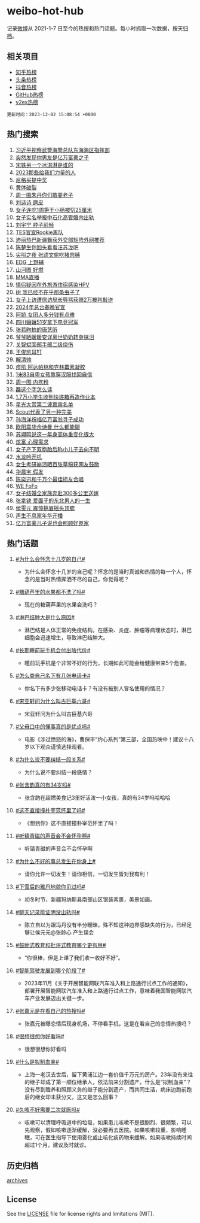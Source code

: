 # weibo-hot-hub

记录[微博](https://www.weibo.com)从 2021-1-7 日至今的热搜和热门话题。每小时抓取一次数据，按天[归档](archives)。

## 相关项目

- [知乎热榜](https://github.com/lonnyzhang423/zhihu-hot-hub)
- [头条热榜](https://github.com/lonnyzhang423/toutiao-hot-hub)
- [抖音热榜](https://github.com/lonnyzhang423/douyin-hot-hub)
- [GitHub热榜](https://github.com/lonnyzhang423/github-hot-hub)
- [v2ex热榜](https://github.com/lonnyzhang423/v2ex-hot-hub)


`更新时间：2023-12-02 15:08:54 +0800`

## 热门搜索

1. [习近平视察武警海警总队东海海区指挥部](https://m.weibo.cn/search?containerid=100103type%3D1%26t%3D10%26q%3D%23%E4%B9%A0%E8%BF%91%E5%B9%B3%E8%A7%86%E5%AF%9F%E6%AD%A6%E8%AD%A6%E6%B5%B7%E8%AD%A6%E6%80%BB%E9%98%9F%E4%B8%9C%E6%B5%B7%E6%B5%B7%E5%8C%BA%E6%8C%87%E6%8C%A5%E9%83%A8%23&stream_entry_id=51&isnewpage=1&extparam=seat%3D1%26cate%3D10103%26stream_entry_id%3D51%26dgr%3D0%26q%3D%2523%25E4%25B9%25A0%25E8%25BF%2591%25E5%25B9%25B3%25E8%25A7%2586%25E5%25AF%259F%25E6%25AD%25A6%25E8%25AD%25A6%25E6%25B5%25B7%25E8%25AD%25A6%25E6%2580%25BB%25E9%2598%259F%25E4%25B8%259C%25E6%25B5%25B7%25E6%25B5%25B7%25E5%258C%25BA%25E6%258C%2587%25E6%258C%25A5%25E9%2583%25A8%2523%26pos%3D0%26c_type%3D51%26filter_type%3Drealtimehot%26display_time%3D1701500932%26pre_seqid%3D17015009328660704357)
1. [突然发现你男友是亿万富豪之子](https://m.weibo.cn/search?containerid=100103type%3D1%26t%3D10%26q%3D%23%E7%AA%81%E7%84%B6%E5%8F%91%E7%8E%B0%E4%BD%A0%E7%94%B7%E5%8F%8B%E6%98%AF%E4%BA%BF%E4%B8%87%E5%AF%8C%E8%B1%AA%E4%B9%8B%E5%AD%90%23&stream_entry_id=31&isnewpage=1&extparam=seat%3D1%26lcate%3D5001%26cate%3D5001%26stream_entry_id%3D31%26filter_type%3Drealtimehot%26pos%3D0%26dgr%3D0%26realpos%3D1%26q%3D%2523%25E7%25AA%2581%25E7%2584%25B6%25E5%258F%2591%25E7%258E%25B0%25E4%25BD%25A0%25E7%2594%25B7%25E5%258F%258B%25E6%2598%25AF%25E4%25BA%25BF%25E4%25B8%2587%25E5%25AF%258C%25E8%25B1%25AA%25E4%25B9%258B%25E5%25AD%2590%2523%26flag%3D2%26c_type%3D31%26band_rank%3D1%26display_time%3D1701500932%26pre_seqid%3D17015009328660704357)
1. [宋轶另一个冰淇淋是谁的](https://m.weibo.cn/search?containerid=100103type%3D1%26t%3D10%26q%3D%23%E5%AE%8B%E8%BD%B6%E5%8F%A6%E4%B8%80%E4%B8%AA%E5%86%B0%E6%B7%87%E6%B7%8B%E6%98%AF%E8%B0%81%E7%9A%84%23&stream_entry_id=31&isnewpage=1&extparam=seat%3D1%26lcate%3D5001%26cate%3D5001%26stream_entry_id%3D31%26filter_type%3Drealtimehot%26pos%3D1%26dgr%3D0%26realpos%3D2%26q%3D%2523%25E5%25AE%258B%25E8%25BD%25B6%25E5%258F%25A6%25E4%25B8%2580%25E4%25B8%25AA%25E5%2586%25B0%25E6%25B7%2587%25E6%25B7%258B%25E6%2598%25AF%25E8%25B0%2581%25E7%259A%2584%2523%26flag%3D1%26c_type%3D31%26band_rank%3D2%26display_time%3D1701500932%26pre_seqid%3D17015009328660704357)
1. [2023那些给我们力量的人](https://m.weibo.cn/search?containerid=100103type%3D1%26t%3D10%26q%3D%232023%E9%82%A3%E4%BA%9B%E7%BB%99%E6%88%91%E4%BB%AC%E5%8A%9B%E9%87%8F%E7%9A%84%E4%BA%BA%23&stream_entry_id=31&isnewpage=1&extparam=seat%3D1%26lcate%3D5001%26cate%3D5001%26stream_entry_id%3D31%26filter_type%3Drealtimehot%26pos%3D2%26dgr%3D0%26realpos%3D3%26q%3D%25232023%25E9%2582%25A3%25E4%25BA%259B%25E7%25BB%2599%25E6%2588%2591%25E4%25BB%25AC%25E5%258A%259B%25E9%2587%258F%25E7%259A%2584%25E4%25BA%25BA%2523%26flag%3D0%26c_type%3D31%26band_rank%3D3%26display_time%3D1701500932%26pre_seqid%3D17015009328660704357)
1. [尼格买提中奖](https://m.weibo.cn/search?containerid=100103type%3D1%26t%3D10%26q%3D%E5%B0%BC%E6%A0%BC%E4%B9%B0%E6%8F%90%E4%B8%AD%E5%A5%96&stream_entry_id=31&isnewpage=1&extparam=seat%3D1%26lcate%3D5001%26cate%3D5001%26stream_entry_id%3D31%26filter_type%3Drealtimehot%26pos%3D3%26dgr%3D0%26realpos%3D4%26q%3D%25E5%25B0%25BC%25E6%25A0%25BC%25E4%25B9%25B0%25E6%258F%2590%25E4%25B8%25AD%25E5%25A5%2596%26flag%3D2%26c_type%3D31%26band_rank%3D4%26display_time%3D1701500932%26pre_seqid%3D17015009328660704357)
1. [黄体破裂](https://m.weibo.cn/search?containerid=100103type%3D1%26t%3D10%26q%3D%E9%BB%84%E4%BD%93%E7%A0%B4%E8%A3%82&stream_entry_id=31&isnewpage=1&extparam=seat%3D1%26lcate%3D5001%26cate%3D5001%26stream_entry_id%3D31%26filter_type%3Drealtimehot%26pos%3D4%26dgr%3D0%26realpos%3D5%26q%3D%25E9%25BB%2584%25E4%25BD%2593%25E7%25A0%25B4%25E8%25A3%2582%26flag%3D2%26c_type%3D31%26band_rank%3D5%26display_time%3D1701500932%26pre_seqid%3D17015009328660704357)
1. [周一围朱丹你们敢耍老子](https://m.weibo.cn/search?containerid=100103type%3D1%26t%3D10%26q%3D%E5%91%A8%E4%B8%80%E5%9B%B4%E6%9C%B1%E4%B8%B9%E4%BD%A0%E4%BB%AC%E6%95%A2%E8%80%8D%E8%80%81%E5%AD%90&stream_entry_id=31&isnewpage=1&extparam=seat%3D1%26lcate%3D5001%26cate%3D5001%26stream_entry_id%3D31%26filter_type%3Drealtimehot%26pos%3D5%26dgr%3D0%26realpos%3D6%26q%3D%25E5%2591%25A8%25E4%25B8%2580%25E5%259B%25B4%25E6%259C%25B1%25E4%25B8%25B9%25E4%25BD%25A0%25E4%25BB%25AC%25E6%2595%25A2%25E8%2580%258D%25E8%2580%2581%25E5%25AD%2590%26flag%3D2%26c_type%3D31%26band_rank%3D6%26display_time%3D1701500932%26pre_seqid%3D17015009328660704357)
1. [刘诗诗 磨皮](https://m.weibo.cn/search?containerid=100103type%3D1%26t%3D10%26q%3D%E5%88%98%E8%AF%97%E8%AF%97+%E7%A3%A8%E7%9A%AE&stream_entry_id=31&isnewpage=1&extparam=seat%3D1%26lcate%3D5001%26cate%3D5001%26stream_entry_id%3D31%26filter_type%3Drealtimehot%26pos%3D6%26dgr%3D0%26realpos%3D7%26q%3D%25E5%2588%2598%25E8%25AF%2597%25E8%25AF%2597%2520%25E7%25A3%25A8%25E7%259A%25AE%26flag%3D2%26c_type%3D31%26band_rank%3D7%26display_time%3D1701500932%26pre_seqid%3D17015009328660704357)
1. [女子连吃1周笋干小肠被切25厘米](https://m.weibo.cn/search?containerid=100103type%3D1%26t%3D10%26q%3D%23%E5%A5%B3%E5%AD%90%E8%BF%9E%E5%90%831%E5%91%A8%E7%AC%8B%E5%B9%B2%E5%B0%8F%E8%82%A0%E8%A2%AB%E5%88%8725%E5%8E%98%E7%B1%B3%23&stream_entry_id=31&isnewpage=1&extparam=seat%3D1%26lcate%3D5001%26cate%3D5001%26stream_entry_id%3D31%26filter_type%3Drealtimehot%26pos%3D7%26dgr%3D0%26realpos%3D8%26q%3D%2523%25E5%25A5%25B3%25E5%25AD%2590%25E8%25BF%259E%25E5%2590%25831%25E5%2591%25A8%25E7%25AC%258B%25E5%25B9%25B2%25E5%25B0%258F%25E8%2582%25A0%25E8%25A2%25AB%25E5%2588%258725%25E5%258E%2598%25E7%25B1%25B3%2523%26flag%3D1%26c_type%3D31%26band_rank%3D8%26display_time%3D1701500932%26pre_seqid%3D17015009328660704357)
1. [女子实名举报中石化高管婚内出轨](https://m.weibo.cn/search?containerid=100103type%3D1%26t%3D10%26q%3D%23%E5%A5%B3%E5%AD%90%E5%AE%9E%E5%90%8D%E4%B8%BE%E6%8A%A5%E4%B8%AD%E7%9F%B3%E5%8C%96%E9%AB%98%E7%AE%A1%E5%A9%9A%E5%86%85%E5%87%BA%E8%BD%A8%23&stream_entry_id=31&isnewpage=1&extparam=seat%3D1%26lcate%3D5001%26cate%3D5001%26stream_entry_id%3D31%26filter_type%3Drealtimehot%26pos%3D8%26dgr%3D0%26realpos%3D9%26q%3D%2523%25E5%25A5%25B3%25E5%25AD%2590%25E5%25AE%259E%25E5%2590%258D%25E4%25B8%25BE%25E6%258A%25A5%25E4%25B8%25AD%25E7%259F%25B3%25E5%258C%2596%25E9%25AB%2598%25E7%25AE%25A1%25E5%25A9%259A%25E5%2586%2585%25E5%2587%25BA%25E8%25BD%25A8%2523%26flag%3D1%26c_type%3D31%26band_rank%3D9%26display_time%3D1701500932%26pre_seqid%3D17015009328660704357)
1. [刘宇宁 脖子前倾](https://m.weibo.cn/search?containerid=100103type%3D1%26t%3D10%26q%3D%E5%88%98%E5%AE%87%E5%AE%81+%E8%84%96%E5%AD%90%E5%89%8D%E5%80%BE&stream_entry_id=31&isnewpage=1&extparam=seat%3D1%26lcate%3D5001%26cate%3D5001%26stream_entry_id%3D31%26filter_type%3Drealtimehot%26pos%3D9%26dgr%3D0%26realpos%3D10%26q%3D%25E5%2588%2598%25E5%25AE%2587%25E5%25AE%2581%2520%25E8%2584%2596%25E5%25AD%2590%25E5%2589%258D%25E5%2580%25BE%26flag%3D2%26c_type%3D31%26band_rank%3D10%26display_time%3D1701500932%26pre_seqid%3D17015009328660704357)
1. [TES官宣Rookie离队](https://m.weibo.cn/search?containerid=100103type%3D1%26t%3D10%26q%3D%23TES%E5%AE%98%E5%AE%A3Rookie%E7%A6%BB%E9%98%9F%23&stream_entry_id=31&isnewpage=1&extparam=seat%3D1%26lcate%3D5001%26cate%3D5001%26stream_entry_id%3D31%26filter_type%3Drealtimehot%26pos%3D10%26dgr%3D0%26realpos%3D11%26q%3D%2523TES%25E5%25AE%2598%25E5%25AE%25A3Rookie%25E7%25A6%25BB%25E9%2598%259F%2523%26flag%3D1%26c_type%3D31%26band_rank%3D11%26display_time%3D1701500932%26pre_seqid%3D17015009328660704357)
1. [迪丽热巴新疆舞获外交部矩阵外网推荐](https://m.weibo.cn/search?containerid=100103type%3D1%26t%3D10%26q%3D%23%E8%BF%AA%E4%B8%BD%E7%83%AD%E5%B7%B4%E6%96%B0%E7%96%86%E8%88%9E%E8%8E%B7%E5%A4%96%E4%BA%A4%E9%83%A8%E7%9F%A9%E9%98%B5%E5%A4%96%E7%BD%91%E6%8E%A8%E8%8D%90%23&stream_entry_id=31&isnewpage=1&extparam=seat%3D1%26lcate%3D5001%26cate%3D5001%26stream_entry_id%3D31%26filter_type%3Drealtimehot%26pos%3D11%26dgr%3D0%26realpos%3D12%26q%3D%2523%25E8%25BF%25AA%25E4%25B8%25BD%25E7%2583%25AD%25E5%25B7%25B4%25E6%2596%25B0%25E7%2596%2586%25E8%2588%259E%25E8%258E%25B7%25E5%25A4%2596%25E4%25BA%25A4%25E9%2583%25A8%25E7%259F%25A9%25E9%2598%25B5%25E5%25A4%2596%25E7%25BD%2591%25E6%258E%25A8%25E8%258D%2590%2523%26flag%3D1%26c_type%3D31%26band_rank%3D12%26display_time%3D1701500932%26pre_seqid%3D17015009328660704357)
1. [陈楚生你回头看看汪苏泷吧](https://m.weibo.cn/search?containerid=100103type%3D1%26t%3D10%26q%3D%23%E9%99%88%E6%A5%9A%E7%94%9F%E4%BD%A0%E5%9B%9E%E5%A4%B4%E7%9C%8B%E7%9C%8B%E6%B1%AA%E8%8B%8F%E6%B3%B7%E5%90%A7%23&stream_entry_id=31&isnewpage=1&extparam=seat%3D1%26lcate%3D5001%26cate%3D5001%26stream_entry_id%3D31%26filter_type%3Drealtimehot%26pos%3D12%26dgr%3D0%26realpos%3D13%26q%3D%2523%25E9%2599%2588%25E6%25A5%259A%25E7%2594%259F%25E4%25BD%25A0%25E5%259B%259E%25E5%25A4%25B4%25E7%259C%258B%25E7%259C%258B%25E6%25B1%25AA%25E8%258B%258F%25E6%25B3%25B7%25E5%2590%25A7%2523%26flag%3D1%26c_type%3D31%26band_rank%3D13%26display_time%3D1701500932%26pre_seqid%3D17015009328660704357)
1. [尖叫之夜 张颂文偷吃猪肉脯](https://m.weibo.cn/search?containerid=100103type%3D1%26t%3D10%26q%3D%E5%B0%96%E5%8F%AB%E4%B9%8B%E5%A4%9C+%E5%BC%A0%E9%A2%82%E6%96%87%E5%81%B7%E5%90%83%E7%8C%AA%E8%82%89%E8%84%AF&stream_entry_id=31&isnewpage=1&extparam=seat%3D1%26lcate%3D5001%26cate%3D5001%26stream_entry_id%3D31%26filter_type%3Drealtimehot%26pos%3D13%26dgr%3D0%26realpos%3D14%26q%3D%25E5%25B0%2596%25E5%258F%25AB%25E4%25B9%258B%25E5%25A4%259C%2520%25E5%25BC%25A0%25E9%25A2%2582%25E6%2596%2587%25E5%2581%25B7%25E5%2590%2583%25E7%258C%25AA%25E8%2582%2589%25E8%2584%25AF%26flag%3D0%26c_type%3D31%26band_rank%3D14%26display_time%3D1701500932%26pre_seqid%3D17015009328660704357)
1. [EDG 上野辅](https://m.weibo.cn/search?containerid=100103type%3D1%26t%3D10%26q%3DEDG+%E4%B8%8A%E9%87%8E%E8%BE%85&stream_entry_id=31&isnewpage=1&extparam=seat%3D1%26lcate%3D5001%26cate%3D5001%26stream_entry_id%3D31%26filter_type%3Drealtimehot%26pos%3D14%26dgr%3D0%26realpos%3D15%26q%3DEDG%2520%25E4%25B8%258A%25E9%2587%258E%25E8%25BE%2585%26flag%3D1%26c_type%3D31%26band_rank%3D15%26display_time%3D1701500932%26pre_seqid%3D17015009328660704357)
1. [山河图 好燃](https://m.weibo.cn/search?containerid=100103type%3D1%26t%3D10%26q%3D%E5%B1%B1%E6%B2%B3%E5%9B%BE+%E5%A5%BD%E7%87%83&stream_entry_id=31&isnewpage=1&extparam=seat%3D1%26lcate%3D5001%26cate%3D5001%26stream_entry_id%3D31%26filter_type%3Drealtimehot%26pos%3D15%26dgr%3D0%26realpos%3D16%26q%3D%25E5%25B1%25B1%25E6%25B2%25B3%25E5%259B%25BE%2520%25E5%25A5%25BD%25E7%2587%2583%26flag%3D0%26c_type%3D31%26band_rank%3D16%26display_time%3D1701500932%26pre_seqid%3D17015009328660704357)
1. [MMA直播](https://m.weibo.cn/search?containerid=100103type%3D1%26t%3D10%26q%3DMMA%E7%9B%B4%E6%92%AD&stream_entry_id=31&isnewpage=1&extparam=seat%3D1%26lcate%3D5001%26cate%3D5001%26stream_entry_id%3D31%26filter_type%3Drealtimehot%26pos%3D16%26dgr%3D0%26realpos%3D17%26q%3DMMA%25E7%259B%25B4%25E6%2592%25AD%26flag%3D1%26c_type%3D31%26band_rank%3D17%26display_time%3D1701500932%26pre_seqid%3D17015009328660704357)
1. [情侣疑因在外旅游住宿感染HPV](https://m.weibo.cn/search?containerid=100103type%3D1%26t%3D10%26q%3D%23%E6%83%85%E4%BE%A3%E7%96%91%E5%9B%A0%E5%9C%A8%E5%A4%96%E6%97%85%E6%B8%B8%E4%BD%8F%E5%AE%BF%E6%84%9F%E6%9F%93HPV%23&stream_entry_id=31&isnewpage=1&extparam=seat%3D1%26lcate%3D5001%26cate%3D5001%26stream_entry_id%3D31%26filter_type%3Drealtimehot%26pos%3D17%26dgr%3D0%26realpos%3D18%26q%3D%2523%25E6%2583%2585%25E4%25BE%25A3%25E7%2596%2591%25E5%259B%25A0%25E5%259C%25A8%25E5%25A4%2596%25E6%2597%2585%25E6%25B8%25B8%25E4%25BD%258F%25E5%25AE%25BF%25E6%2584%259F%25E6%259F%2593HPV%2523%26flag%3D0%26c_type%3D31%26band_rank%3D18%26display_time%3D1701500932%26pre_seqid%3D17015009328660704357)
1. [树 我已经不在乎那条虫子了](https://m.weibo.cn/search?containerid=100103type%3D1%26t%3D10%26q%3D%E6%A0%91+%E6%88%91%E5%B7%B2%E7%BB%8F%E4%B8%8D%E5%9C%A8%E4%B9%8E%E9%82%A3%E6%9D%A1%E8%99%AB%E5%AD%90%E4%BA%86&stream_entry_id=31&isnewpage=1&extparam=seat%3D1%26lcate%3D5001%26cate%3D5001%26stream_entry_id%3D31%26filter_type%3Drealtimehot%26pos%3D18%26dgr%3D0%26realpos%3D19%26q%3D%25E6%25A0%2591%2520%25E6%2588%2591%25E5%25B7%25B2%25E7%25BB%258F%25E4%25B8%258D%25E5%259C%25A8%25E4%25B9%258E%25E9%2582%25A3%25E6%259D%25A1%25E8%2599%25AB%25E5%25AD%2590%25E4%25BA%2586%26flag%3D1%26c_type%3D31%26band_rank%3D19%26display_time%3D1701500932%26pre_seqid%3D17015009328660704357)
1. [女子上访遭信访局长辱骂获赔2万被判敲诈](https://m.weibo.cn/search?containerid=100103type%3D1%26t%3D10%26q%3D%23%E5%A5%B3%E5%AD%90%E4%B8%8A%E8%AE%BF%E9%81%AD%E4%BF%A1%E8%AE%BF%E5%B1%80%E9%95%BF%E8%BE%B1%E9%AA%82%E8%8E%B7%E8%B5%942%E4%B8%87%E8%A2%AB%E5%88%A4%E6%95%B2%E8%AF%88%23&stream_entry_id=31&isnewpage=1&extparam=seat%3D1%26lcate%3D5001%26cate%3D5001%26stream_entry_id%3D31%26filter_type%3Drealtimehot%26pos%3D19%26dgr%3D0%26realpos%3D20%26q%3D%2523%25E5%25A5%25B3%25E5%25AD%2590%25E4%25B8%258A%25E8%25AE%25BF%25E9%2581%25AD%25E4%25BF%25A1%25E8%25AE%25BF%25E5%25B1%2580%25E9%2595%25BF%25E8%25BE%25B1%25E9%25AA%2582%25E8%258E%25B7%25E8%25B5%25942%25E4%25B8%2587%25E8%25A2%25AB%25E5%2588%25A4%25E6%2595%25B2%25E8%25AF%2588%2523%26flag%3D1%26c_type%3D31%26band_rank%3D20%26display_time%3D1701500932%26pre_seqid%3D17015009328660704357)
1. [2024年总台春晚官宣](https://m.weibo.cn/search?containerid=100103type%3D1%26t%3D10%26q%3D%232024%E5%B9%B4%E6%80%BB%E5%8F%B0%E6%98%A5%E6%99%9A%E5%AE%98%E5%AE%A3%23&stream_entry_id=31&isnewpage=1&extparam=seat%3D1%26lcate%3D5001%26cate%3D5001%26stream_entry_id%3D31%26filter_type%3Drealtimehot%26pos%3D20%26dgr%3D0%26realpos%3D21%26q%3D%25232024%25E5%25B9%25B4%25E6%2580%25BB%25E5%258F%25B0%25E6%2598%25A5%25E6%2599%259A%25E5%25AE%2598%25E5%25AE%25A3%2523%26flag%3D0%26c_type%3D31%26band_rank%3D21%26display_time%3D1701500932%26pre_seqid%3D17015009328660704357)
1. [阿娇 女团人多分钱有点难](https://m.weibo.cn/search?containerid=100103type%3D1%26t%3D10%26q%3D%E9%98%BF%E5%A8%87+%E5%A5%B3%E5%9B%A2%E4%BA%BA%E5%A4%9A%E5%88%86%E9%92%B1%E6%9C%89%E7%82%B9%E9%9A%BE&stream_entry_id=31&isnewpage=1&extparam=seat%3D1%26lcate%3D5001%26cate%3D5001%26stream_entry_id%3D31%26filter_type%3Drealtimehot%26pos%3D21%26dgr%3D0%26realpos%3D22%26q%3D%25E9%2598%25BF%25E5%25A8%2587%2520%25E5%25A5%25B3%25E5%259B%25A2%25E4%25BA%25BA%25E5%25A4%259A%25E5%2588%2586%25E9%2592%25B1%25E6%259C%2589%25E7%2582%25B9%25E9%259A%25BE%26flag%3D1%26c_type%3D31%26band_rank%3D22%26display_time%3D1701500932%26pre_seqid%3D17015009328660704357)
1. [四川孃孃51岁拿下电竞冠军](https://m.weibo.cn/search?containerid=100103type%3D1%26t%3D10%26q%3D%E5%9B%9B%E5%B7%9D%E5%AD%83%E5%AD%8351%E5%B2%81%E6%8B%BF%E4%B8%8B%E7%94%B5%E7%AB%9E%E5%86%A0%E5%86%9B&stream_entry_id=31&isnewpage=1&extparam=seat%3D1%26lcate%3D5001%26cate%3D5001%26stream_entry_id%3D31%26filter_type%3Drealtimehot%26pos%3D22%26dgr%3D0%26realpos%3D23%26q%3D%25E5%259B%259B%25E5%25B7%259D%25E5%25AD%2583%25E5%25AD%258351%25E5%25B2%2581%25E6%258B%25BF%25E4%25B8%258B%25E7%2594%25B5%25E7%25AB%259E%25E5%2586%25A0%25E5%2586%259B%26flag%3D32768%26c_type%3D31%26band_rank%3D23%26display_time%3D1701500932%26pre_seqid%3D17015009328660704357)
1. [张若昀拍的唐艺昕](https://m.weibo.cn/search?containerid=100103type%3D1%26t%3D10%26q%3D%23%E5%BC%A0%E8%8B%A5%E6%98%80%E6%8B%8D%E7%9A%84%E5%94%90%E8%89%BA%E6%98%95%23&stream_entry_id=31&isnewpage=1&extparam=seat%3D1%26lcate%3D5001%26cate%3D5001%26stream_entry_id%3D31%26filter_type%3Drealtimehot%26pos%3D23%26dgr%3D0%26realpos%3D24%26q%3D%2523%25E5%25BC%25A0%25E8%258B%25A5%25E6%2598%2580%25E6%258B%258D%25E7%259A%2584%25E5%2594%2590%25E8%2589%25BA%25E6%2598%2595%2523%26flag%3D0%26c_type%3D31%26band_rank%3D24%26display_time%3D1701500932%26pre_seqid%3D17015009328660704357)
1. [爷爷晒暖暖安详离世奶奶转身抹泪](https://m.weibo.cn/search?containerid=100103type%3D1%26t%3D10%26q%3D%23%E7%88%B7%E7%88%B7%E6%99%92%E6%9A%96%E6%9A%96%E5%AE%89%E8%AF%A6%E7%A6%BB%E4%B8%96%E5%A5%B6%E5%A5%B6%E8%BD%AC%E8%BA%AB%E6%8A%B9%E6%B3%AA%23&stream_entry_id=31&isnewpage=1&extparam=seat%3D1%26lcate%3D5001%26cate%3D5001%26stream_entry_id%3D31%26filter_type%3Drealtimehot%26pos%3D24%26dgr%3D0%26realpos%3D25%26q%3D%2523%25E7%2588%25B7%25E7%2588%25B7%25E6%2599%2592%25E6%259A%2596%25E6%259A%2596%25E5%25AE%2589%25E8%25AF%25A6%25E7%25A6%25BB%25E4%25B8%2596%25E5%25A5%25B6%25E5%25A5%25B6%25E8%25BD%25AC%25E8%25BA%25AB%25E6%258A%25B9%25E6%25B3%25AA%2523%26flag%3D32768%26c_type%3D31%26band_rank%3D25%26display_time%3D1701500932%26pre_seqid%3D17015009328660704357)
1. [关智斌面部手部二级烧伤](https://m.weibo.cn/search?containerid=100103type%3D1%26t%3D10%26q%3D%23%E5%85%B3%E6%99%BA%E6%96%8C%E9%9D%A2%E9%83%A8%E6%89%8B%E9%83%A8%E4%BA%8C%E7%BA%A7%E7%83%A7%E4%BC%A4%23&stream_entry_id=31&isnewpage=1&extparam=seat%3D1%26lcate%3D5001%26cate%3D5001%26stream_entry_id%3D31%26filter_type%3Drealtimehot%26pos%3D25%26dgr%3D0%26realpos%3D26%26q%3D%2523%25E5%2585%25B3%25E6%2599%25BA%25E6%2596%258C%25E9%259D%25A2%25E9%2583%25A8%25E6%2589%258B%25E9%2583%25A8%25E4%25BA%258C%25E7%25BA%25A7%25E7%2583%25A7%25E4%25BC%25A4%2523%26flag%3D0%26c_type%3D31%26band_rank%3D26%26display_time%3D1701500932%26pre_seqid%3D17015009328660704357)
1. [王俊凯耳钉](https://m.weibo.cn/search?containerid=100103type%3D1%26t%3D10%26q%3D%E7%8E%8B%E4%BF%8A%E5%87%AF%E8%80%B3%E9%92%89&stream_entry_id=31&isnewpage=1&extparam=seat%3D1%26lcate%3D5001%26cate%3D5001%26stream_entry_id%3D31%26filter_type%3Drealtimehot%26pos%3D26%26dgr%3D0%26realpos%3D27%26q%3D%25E7%258E%258B%25E4%25BF%258A%25E5%2587%25AF%25E8%2580%25B3%25E9%2592%2589%26flag%3D0%26c_type%3D31%26band_rank%3D27%26display_time%3D1701500932%26pre_seqid%3D17015009328660704357)
1. [解清帅](https://m.weibo.cn/search?containerid=100103type%3D1%26t%3D10%26q%3D%E8%A7%A3%E6%B8%85%E5%B8%85&stream_entry_id=31&isnewpage=1&extparam=seat%3D1%26lcate%3D5001%26cate%3D5001%26stream_entry_id%3D31%26filter_type%3Drealtimehot%26pos%3D27%26dgr%3D0%26realpos%3D28%26q%3D%25E8%25A7%25A3%25E6%25B8%2585%25E5%25B8%2585%26flag%3D0%26c_type%3D31%26band_rank%3D28%26display_time%3D1701500932%26pre_seqid%3D17015009328660704357)
1. [痘肌 阿达帕林和克林霉素凝胶](https://m.weibo.cn/search?containerid=100103type%3D1%26t%3D10%26q%3D%E7%97%98%E8%82%8C+%E9%98%BF%E8%BE%BE%E5%B8%95%E6%9E%97%E5%92%8C%E5%85%8B%E6%9E%97%E9%9C%89%E7%B4%A0%E5%87%9D%E8%83%B6&stream_entry_id=31&isnewpage=1&extparam=seat%3D1%26lcate%3D5001%26cate%3D5001%26stream_entry_id%3D31%26filter_type%3Drealtimehot%26pos%3D28%26dgr%3D0%26realpos%3D29%26q%3D%25E7%2597%2598%25E8%2582%258C%2520%25E9%2598%25BF%25E8%25BE%25BE%25E5%25B8%2595%25E6%259E%2597%25E5%2592%258C%25E5%2585%258B%25E6%259E%2597%25E9%259C%2589%25E7%25B4%25A0%25E5%2587%259D%25E8%2583%25B6%26flag%3D0%26c_type%3D31%26band_rank%3D29%26display_time%3D1701500932%26pre_seqid%3D17015009328660704357)
1. [1米83自卑女孩靠穿汉服找回自信](https://m.weibo.cn/search?containerid=100103type%3D1%26t%3D10%26q%3D%231%E7%B1%B383%E8%87%AA%E5%8D%91%E5%A5%B3%E5%AD%A9%E9%9D%A0%E7%A9%BF%E6%B1%89%E6%9C%8D%E6%89%BE%E5%9B%9E%E8%87%AA%E4%BF%A1%23&stream_entry_id=31&isnewpage=1&extparam=seat%3D1%26lcate%3D5001%26cate%3D5001%26stream_entry_id%3D31%26filter_type%3Drealtimehot%26pos%3D29%26dgr%3D0%26realpos%3D30%26q%3D%25231%25E7%25B1%25B383%25E8%2587%25AA%25E5%258D%2591%25E5%25A5%25B3%25E5%25AD%25A9%25E9%259D%25A0%25E7%25A9%25BF%25E6%25B1%2589%25E6%259C%258D%25E6%2589%25BE%25E5%259B%259E%25E8%2587%25AA%25E4%25BF%25A1%2523%26flag%3D0%26c_type%3D31%26band_rank%3D30%26display_time%3D1701500932%26pre_seqid%3D17015009328660704357)
1. [周一围 内疚粉](https://m.weibo.cn/search?containerid=100103type%3D1%26t%3D10%26q%3D%E5%91%A8%E4%B8%80%E5%9B%B4+%E5%86%85%E7%96%9A%E7%B2%89&stream_entry_id=31&isnewpage=1&extparam=seat%3D1%26lcate%3D5001%26cate%3D5001%26stream_entry_id%3D31%26filter_type%3Drealtimehot%26pos%3D30%26dgr%3D0%26realpos%3D31%26q%3D%25E5%2591%25A8%25E4%25B8%2580%25E5%259B%25B4%2520%25E5%2586%2585%25E7%2596%259A%25E7%25B2%2589%26flag%3D0%26c_type%3D31%26band_rank%3D31%26display_time%3D1701500932%26pre_seqid%3D17015009328660704357)
1. [龘这个字怎么读](https://m.weibo.cn/search?containerid=100103type%3D1%26t%3D10%26q%3D%23%E9%BE%98%E8%BF%99%E4%B8%AA%E5%AD%97%E6%80%8E%E4%B9%88%E8%AF%BB%23&stream_entry_id=31&isnewpage=1&extparam=seat%3D1%26lcate%3D5001%26cate%3D5001%26stream_entry_id%3D31%26filter_type%3Drealtimehot%26pos%3D31%26dgr%3D0%26realpos%3D32%26q%3D%2523%25E9%25BE%2598%25E8%25BF%2599%25E4%25B8%25AA%25E5%25AD%2597%25E6%2580%258E%25E4%25B9%2588%25E8%25AF%25BB%2523%26flag%3D0%26c_type%3D31%26band_rank%3D32%26display_time%3D1701500932%26pre_seqid%3D17015009328660704357)
1. [1.7万小学生收到快递箱再造作业本](https://m.weibo.cn/search?containerid=100103type%3D1%26t%3D10%26q%3D%231.7%E4%B8%87%E5%B0%8F%E5%AD%A6%E7%94%9F%E6%94%B6%E5%88%B0%E5%BF%AB%E9%80%92%E7%AE%B1%E5%86%8D%E9%80%A0%E4%BD%9C%E4%B8%9A%E6%9C%AC%23&stream_entry_id=31&isnewpage=1&extparam=seat%3D1%26lcate%3D5001%26cate%3D5001%26stream_entry_id%3D31%26filter_type%3Drealtimehot%26pos%3D32%26dgr%3D0%26adid%3D213239%26realpos%3D33%26q%3D%25231.7%25E4%25B8%2587%25E5%25B0%258F%25E5%25AD%25A6%25E7%2594%259F%25E6%2594%25B6%25E5%2588%25B0%25E5%25BF%25AB%25E9%2580%2592%25E7%25AE%25B1%25E5%2586%258D%25E9%2580%25A0%25E4%25BD%259C%25E4%25B8%259A%25E6%259C%25AC%2523%26flag%3D0%26c_type%3D31%26band_rank%3D33%26display_time%3D1701500932%26pre_seqid%3D17015009328660704357)
1. [星光大赏第二波嘉宾名单](https://m.weibo.cn/search?containerid=100103type%3D1%26t%3D10%26q%3D%23%E6%98%9F%E5%85%89%E5%A4%A7%E8%B5%8F%E7%AC%AC%E4%BA%8C%E6%B3%A2%E5%98%89%E5%AE%BE%E5%90%8D%E5%8D%95%23&stream_entry_id=31&isnewpage=1&extparam=seat%3D1%26lcate%3D5001%26cate%3D5001%26stream_entry_id%3D31%26filter_type%3Drealtimehot%26pos%3D33%26dgr%3D0%26realpos%3D34%26q%3D%2523%25E6%2598%259F%25E5%2585%2589%25E5%25A4%25A7%25E8%25B5%258F%25E7%25AC%25AC%25E4%25BA%258C%25E6%25B3%25A2%25E5%2598%2589%25E5%25AE%25BE%25E5%2590%258D%25E5%258D%2595%2523%26flag%3D0%26c_type%3D31%26band_rank%3D34%26display_time%3D1701500932%26pre_seqid%3D17015009328660704357)
1. [Scout代表了另一种完美](https://m.weibo.cn/search?containerid=100103type%3D1%26t%3D10%26q%3D%23Scout%E4%BB%A3%E8%A1%A8%E4%BA%86%E5%8F%A6%E4%B8%80%E7%A7%8D%E5%AE%8C%E7%BE%8E%23&stream_entry_id=31&isnewpage=1&extparam=seat%3D1%26lcate%3D5001%26cate%3D5001%26stream_entry_id%3D31%26filter_type%3Drealtimehot%26pos%3D34%26dgr%3D0%26realpos%3D35%26q%3D%2523Scout%25E4%25BB%25A3%25E8%25A1%25A8%25E4%25BA%2586%25E5%258F%25A6%25E4%25B8%2580%25E7%25A7%258D%25E5%25AE%258C%25E7%25BE%258E%2523%26flag%3D1%26c_type%3D31%26band_rank%3D35%26display_time%3D1701500932%26pre_seqid%3D17015009328660704357)
1. [孙海洋祝福亿万富翁寻子成功](https://m.weibo.cn/search?containerid=100103type%3D1%26t%3D10%26q%3D%23%E5%AD%99%E6%B5%B7%E6%B4%8B%E7%A5%9D%E7%A6%8F%E4%BA%BF%E4%B8%87%E5%AF%8C%E7%BF%81%E5%AF%BB%E5%AD%90%E6%88%90%E5%8A%9F%23&stream_entry_id=31&isnewpage=1&extparam=seat%3D1%26lcate%3D5001%26cate%3D5001%26stream_entry_id%3D31%26filter_type%3Drealtimehot%26pos%3D35%26dgr%3D0%26realpos%3D36%26q%3D%2523%25E5%25AD%2599%25E6%25B5%25B7%25E6%25B4%258B%25E7%25A5%259D%25E7%25A6%258F%25E4%25BA%25BF%25E4%25B8%2587%25E5%25AF%258C%25E7%25BF%2581%25E5%25AF%25BB%25E5%25AD%2590%25E6%2588%2590%25E5%258A%259F%2523%26flag%3D32768%26c_type%3D31%26band_rank%3D36%26display_time%3D1701500932%26pre_seqid%3D17015009328660704357)
1. [欧阳震华佘诗曼 什么都能聊](https://m.weibo.cn/search?containerid=100103type%3D1%26t%3D10%26q%3D%E6%AC%A7%E9%98%B3%E9%9C%87%E5%8D%8E%E4%BD%98%E8%AF%97%E6%9B%BC+%E4%BB%80%E4%B9%88%E9%83%BD%E8%83%BD%E8%81%8A&stream_entry_id=31&isnewpage=1&extparam=seat%3D1%26lcate%3D5001%26cate%3D5001%26stream_entry_id%3D31%26filter_type%3Drealtimehot%26pos%3D36%26dgr%3D0%26realpos%3D37%26q%3D%25E6%25AC%25A7%25E9%2598%25B3%25E9%259C%2587%25E5%258D%258E%25E4%25BD%2598%25E8%25AF%2597%25E6%259B%25BC%2520%25E4%25BB%2580%25E4%25B9%2588%25E9%2583%25BD%25E8%2583%25BD%25E8%2581%258A%26flag%3D1%26c_type%3D31%26band_rank%3D37%26display_time%3D1701500932%26pre_seqid%3D17015009328660704357)
1. [苏翊鸣说这一年身高体重变化很大](https://m.weibo.cn/search?containerid=100103type%3D1%26t%3D10%26q%3D%23%E8%8B%8F%E7%BF%8A%E9%B8%A3%E8%AF%B4%E8%BF%99%E4%B8%80%E5%B9%B4%E8%BA%AB%E9%AB%98%E4%BD%93%E9%87%8D%E5%8F%98%E5%8C%96%E5%BE%88%E5%A4%A7%23&stream_entry_id=31&isnewpage=1&extparam=seat%3D1%26lcate%3D5001%26cate%3D5001%26stream_entry_id%3D31%26filter_type%3Drealtimehot%26pos%3D37%26dgr%3D0%26realpos%3D38%26q%3D%2523%25E8%258B%258F%25E7%25BF%258A%25E9%25B8%25A3%25E8%25AF%25B4%25E8%25BF%2599%25E4%25B8%2580%25E5%25B9%25B4%25E8%25BA%25AB%25E9%25AB%2598%25E4%25BD%2593%25E9%2587%258D%25E5%258F%2598%25E5%258C%2596%25E5%25BE%2588%25E5%25A4%25A7%2523%26flag%3D0%26c_type%3D31%26band_rank%3D38%26display_time%3D1701500932%26pre_seqid%3D17015009328660704357)
1. [炫富 心理需求](https://m.weibo.cn/search?containerid=100103type%3D1%26t%3D10%26q%3D%E7%82%AB%E5%AF%8C+%E5%BF%83%E7%90%86%E9%9C%80%E6%B1%82&stream_entry_id=31&isnewpage=1&extparam=seat%3D1%26lcate%3D5001%26cate%3D5001%26stream_entry_id%3D31%26filter_type%3Drealtimehot%26pos%3D38%26dgr%3D0%26realpos%3D39%26q%3D%25E7%2582%25AB%25E5%25AF%258C%2520%25E5%25BF%2583%25E7%2590%2586%25E9%259C%2580%25E6%25B1%2582%26flag%3D1%26c_type%3D31%26band_rank%3D39%26display_time%3D1701500932%26pre_seqid%3D17015009328660704357)
1. [女子产下双胞胎后称小儿子去向不明](https://m.weibo.cn/search?containerid=100103type%3D1%26t%3D10%26q%3D%23%E5%A5%B3%E5%AD%90%E4%BA%A7%E4%B8%8B%E5%8F%8C%E8%83%9E%E8%83%8E%E5%90%8E%E7%A7%B0%E5%B0%8F%E5%84%BF%E5%AD%90%E5%8E%BB%E5%90%91%E4%B8%8D%E6%98%8E%23&stream_entry_id=31&isnewpage=1&extparam=seat%3D1%26lcate%3D5001%26cate%3D5001%26stream_entry_id%3D31%26filter_type%3Drealtimehot%26pos%3D39%26dgr%3D0%26realpos%3D40%26q%3D%2523%25E5%25A5%25B3%25E5%25AD%2590%25E4%25BA%25A7%25E4%25B8%258B%25E5%258F%258C%25E8%2583%259E%25E8%2583%258E%25E5%2590%258E%25E7%25A7%25B0%25E5%25B0%258F%25E5%2584%25BF%25E5%25AD%2590%25E5%258E%25BB%25E5%2590%2591%25E4%25B8%258D%25E6%2598%258E%2523%26flag%3D0%26c_type%3D31%26band_rank%3D40%26display_time%3D1701500932%26pre_seqid%3D17015009328660704357)
1. [水龙吟开机](https://m.weibo.cn/search?containerid=100103type%3D1%26t%3D10%26q%3D%E6%B0%B4%E9%BE%99%E5%90%9F%E5%BC%80%E6%9C%BA&stream_entry_id=31&isnewpage=1&extparam=seat%3D1%26lcate%3D5001%26cate%3D5001%26stream_entry_id%3D31%26filter_type%3Drealtimehot%26pos%3D40%26dgr%3D0%26realpos%3D41%26q%3D%25E6%25B0%25B4%25E9%25BE%2599%25E5%2590%259F%25E5%25BC%2580%25E6%259C%25BA%26flag%3D0%26c_type%3D31%26band_rank%3D41%26display_time%3D1701500932%26pre_seqid%3D17015009328660704357)
1. [女生考研崩溃晒百张草稿获网友鼓励](https://m.weibo.cn/search?containerid=100103type%3D1%26t%3D10%26q%3D%23%E5%A5%B3%E7%94%9F%E8%80%83%E7%A0%94%E5%B4%A9%E6%BA%83%E6%99%92%E7%99%BE%E5%BC%A0%E8%8D%89%E7%A8%BF%E8%8E%B7%E7%BD%91%E5%8F%8B%E9%BC%93%E5%8A%B1%23&stream_entry_id=31&isnewpage=1&extparam=seat%3D1%26lcate%3D5001%26cate%3D5001%26stream_entry_id%3D31%26filter_type%3Drealtimehot%26pos%3D41%26dgr%3D0%26realpos%3D42%26q%3D%2523%25E5%25A5%25B3%25E7%2594%259F%25E8%2580%2583%25E7%25A0%2594%25E5%25B4%25A9%25E6%25BA%2583%25E6%2599%2592%25E7%2599%25BE%25E5%25BC%25A0%25E8%258D%2589%25E7%25A8%25BF%25E8%258E%25B7%25E7%25BD%2591%25E5%258F%258B%25E9%25BC%2593%25E5%258A%25B1%2523%26flag%3D32768%26c_type%3D31%26band_rank%3D42%26display_time%3D1701500932%26pre_seqid%3D17015009328660704357)
1. [华晨宇 假发](https://m.weibo.cn/search?containerid=100103type%3D1%26t%3D10%26q%3D%E5%8D%8E%E6%99%A8%E5%AE%87+%E5%81%87%E5%8F%91&stream_entry_id=31&isnewpage=1&extparam=seat%3D1%26lcate%3D5001%26cate%3D5001%26stream_entry_id%3D31%26filter_type%3Drealtimehot%26pos%3D42%26dgr%3D0%26realpos%3D43%26q%3D%25E5%258D%258E%25E6%2599%25A8%25E5%25AE%2587%2520%25E5%2581%2587%25E5%258F%2591%26flag%3D0%26c_type%3D31%26band_rank%3D43%26display_time%3D1701500932%26pre_seqid%3D17015009328660704357)
1. [陈奕迅和千万个最佳损友合唱](https://m.weibo.cn/search?containerid=100103type%3D1%26t%3D10%26q%3D%E9%99%88%E5%A5%95%E8%BF%85%E5%92%8C%E5%8D%83%E4%B8%87%E4%B8%AA%E6%9C%80%E4%BD%B3%E6%8D%9F%E5%8F%8B%E5%90%88%E5%94%B1&stream_entry_id=31&isnewpage=1&extparam=seat%3D1%26lcate%3D5001%26cate%3D5001%26stream_entry_id%3D31%26filter_type%3Drealtimehot%26pos%3D43%26dgr%3D0%26realpos%3D44%26q%3D%25E9%2599%2588%25E5%25A5%2595%25E8%25BF%2585%25E5%2592%258C%25E5%258D%2583%25E4%25B8%2587%25E4%25B8%25AA%25E6%259C%2580%25E4%25BD%25B3%25E6%258D%259F%25E5%258F%258B%25E5%2590%2588%25E5%2594%25B1%26flag%3D1%26c_type%3D31%26band_rank%3D44%26display_time%3D1701500932%26pre_seqid%3D17015009328660704357)
1. [WE FoFo](https://m.weibo.cn/search?containerid=100103type%3D1%26t%3D10%26q%3DWE+FoFo&stream_entry_id=31&isnewpage=1&extparam=seat%3D1%26lcate%3D5001%26cate%3D5001%26stream_entry_id%3D31%26filter_type%3Drealtimehot%26pos%3D44%26dgr%3D0%26realpos%3D45%26q%3DWE%2520FoFo%26flag%3D0%26c_type%3D31%26band_rank%3D45%26display_time%3D1701500932%26pre_seqid%3D17015009328660704357)
1. [女子结婚全家族奔赴300多公里送嫁](https://m.weibo.cn/search?containerid=100103type%3D1%26t%3D10%26q%3D%23%E5%A5%B3%E5%AD%90%E7%BB%93%E5%A9%9A%E5%85%A8%E5%AE%B6%E6%97%8F%E5%A5%94%E8%B5%B4300%E5%A4%9A%E5%85%AC%E9%87%8C%E9%80%81%E5%AB%81%23&stream_entry_id=31&isnewpage=1&extparam=seat%3D1%26lcate%3D5001%26cate%3D5001%26stream_entry_id%3D31%26filter_type%3Drealtimehot%26pos%3D45%26dgr%3D0%26realpos%3D46%26q%3D%2523%25E5%25A5%25B3%25E5%25AD%2590%25E7%25BB%2593%25E5%25A9%259A%25E5%2585%25A8%25E5%25AE%25B6%25E6%2597%258F%25E5%25A5%2594%25E8%25B5%25B4300%25E5%25A4%259A%25E5%2585%25AC%25E9%2587%258C%25E9%2580%2581%25E5%25AB%2581%2523%26flag%3D32768%26c_type%3D31%26band_rank%3D46%26display_time%3D1701500932%26pre_seqid%3D17015009328660704357)
1. [张拿铁 爱面子的东北男人的一生](https://m.weibo.cn/search?containerid=100103type%3D1%26t%3D10%26q%3D%E5%BC%A0%E6%8B%BF%E9%93%81+%E7%88%B1%E9%9D%A2%E5%AD%90%E7%9A%84%E4%B8%9C%E5%8C%97%E7%94%B7%E4%BA%BA%E7%9A%84%E4%B8%80%E7%94%9F&stream_entry_id=31&isnewpage=1&extparam=seat%3D1%26lcate%3D5001%26cate%3D5001%26stream_entry_id%3D31%26filter_type%3Drealtimehot%26pos%3D46%26dgr%3D0%26realpos%3D47%26q%3D%25E5%25BC%25A0%25E6%258B%25BF%25E9%2593%2581%2520%25E7%2588%25B1%25E9%259D%25A2%25E5%25AD%2590%25E7%259A%2584%25E4%25B8%259C%25E5%258C%2597%25E7%2594%25B7%25E4%25BA%25BA%25E7%259A%2584%25E4%25B8%2580%25E7%2594%259F%26flag%3D1%26c_type%3D31%26band_rank%3D47%26display_time%3D1701500932%26pre_seqid%3D17015009328660704357)
1. [侯雯元 震惊挑眉摇头顶腮](https://m.weibo.cn/search?containerid=100103type%3D1%26t%3D10%26q%3D%E4%BE%AF%E9%9B%AF%E5%85%83+%E9%9C%87%E6%83%8A%E6%8C%91%E7%9C%89%E6%91%87%E5%A4%B4%E9%A1%B6%E8%85%AE&stream_entry_id=31&isnewpage=1&extparam=seat%3D1%26lcate%3D5001%26cate%3D5001%26stream_entry_id%3D31%26filter_type%3Drealtimehot%26pos%3D47%26dgr%3D0%26realpos%3D48%26q%3D%25E4%25BE%25AF%25E9%259B%25AF%25E5%2585%2583%2520%25E9%259C%2587%25E6%2583%258A%25E6%258C%2591%25E7%259C%2589%25E6%2591%2587%25E5%25A4%25B4%25E9%25A1%25B6%25E8%2585%25AE%26flag%3D1%26c_type%3D31%26band_rank%3D48%26display_time%3D1701500932%26pre_seqid%3D17015009328660704357)
1. [声生不息家年华开播](https://m.weibo.cn/search?containerid=100103type%3D1%26t%3D10%26q%3D%23%E5%A3%B0%E7%94%9F%E4%B8%8D%E6%81%AF%E5%AE%B6%E5%B9%B4%E5%8D%8E%E5%BC%80%E6%92%AD%23&stream_entry_id=31&isnewpage=1&extparam=seat%3D1%26lcate%3D5001%26cate%3D5001%26stream_entry_id%3D31%26filter_type%3Drealtimehot%26pos%3D48%26dgr%3D0%26realpos%3D49%26q%3D%2523%25E5%25A3%25B0%25E7%2594%259F%25E4%25B8%258D%25E6%2581%25AF%25E5%25AE%25B6%25E5%25B9%25B4%25E5%258D%258E%25E5%25BC%2580%25E6%2592%25AD%2523%26flag%3D1%26c_type%3D31%26band_rank%3D49%26display_time%3D1701500932%26pre_seqid%3D17015009328660704357)
1. [亿万富豪儿子说也会照顾好养家](https://m.weibo.cn/search?containerid=100103type%3D1%26t%3D10%26q%3D%23%E4%BA%BF%E4%B8%87%E5%AF%8C%E8%B1%AA%E5%84%BF%E5%AD%90%E8%AF%B4%E4%B9%9F%E4%BC%9A%E7%85%A7%E9%A1%BE%E5%A5%BD%E5%85%BB%E5%AE%B6%23&stream_entry_id=31&isnewpage=1&extparam=seat%3D1%26lcate%3D5001%26cate%3D5001%26stream_entry_id%3D31%26filter_type%3Drealtimehot%26pos%3D49%26dgr%3D0%26realpos%3D50%26q%3D%2523%25E4%25BA%25BF%25E4%25B8%2587%25E5%25AF%258C%25E8%25B1%25AA%25E5%2584%25BF%25E5%25AD%2590%25E8%25AF%25B4%25E4%25B9%259F%25E4%25BC%259A%25E7%2585%25A7%25E9%25A1%25BE%25E5%25A5%25BD%25E5%2585%25BB%25E5%25AE%25B6%2523%26flag%3D32768%26c_type%3D31%26band_rank%3D50%26display_time%3D1701500932%26pre_seqid%3D17015009328660704357)

## 热门话题

1. [#为什么会怀念十几岁的自己#](https://m.weibo.cn/search?containerid=231522type%3D1%26t%3D10%26q%3D%23%E4%B8%BA%E4%BB%80%E4%B9%88%E4%BC%9A%E6%80%80%E5%BF%B5%E5%8D%81%E5%87%A0%E5%B2%81%E7%9A%84%E8%87%AA%E5%B7%B1%23&stream_entry_id=128&isnewpage=1&extparam=seat%3D1%26lcate%3D5004%26cate%3D5004%26dgr%3D0%26pos%3D1-0-0%26c_type%3D128%26unitid%3D1701331654962%26display_time%3D1701500933%26pre_seqid%3D170150093399107463233)
    - 为什么会怀念十几岁的自己呢？怀念的是当时真诚和热情的每一个人，怀念的是当时热情挥洒不尽的自己，你觉得呢？

1. [#糖葫芦里的水果都不洗了吗#](https://m.weibo.cn/search?containerid=231522type%3D1%26t%3D10%26q%3D%23%E7%B3%96%E8%91%AB%E8%8A%A6%E9%87%8C%E7%9A%84%E6%B0%B4%E6%9E%9C%E9%83%BD%E4%B8%8D%E6%B4%97%E4%BA%86%E5%90%97%23&stream_entry_id=128&isnewpage=1&extparam=seat%3D1%26lcate%3D5004%26cate%3D5004%26dgr%3D0%26pos%3D1-0-1%26c_type%3D128%26unitid%3D1701493991749%26display_time%3D1701500933%26pre_seqid%3D170150093399107463233)
    - 现在的糖葫芦里的水果会洗吗？

1. [#淋巴结肿大是什么原因#](https://m.weibo.cn/search?containerid=231522type%3D1%26t%3D10%26q%3D%23%E6%B7%8B%E5%B7%B4%E7%BB%93%E8%82%BF%E5%A4%A7%E6%98%AF%E4%BB%80%E4%B9%88%E5%8E%9F%E5%9B%A0%23&stream_entry_id=128&isnewpage=1&extparam=seat%3D1%26lcate%3D5004%26cate%3D5004%26dgr%3D0%26pos%3D1-0-2%26c_type%3D128%26unitid%3D1701478088248%26display_time%3D1701500933%26pre_seqid%3D170150093399107463233)
    - 淋巴结是人体正常的免疫结构，在感染、炎症、肿瘤等病理状态时，淋巴细胞会迅速增生，导致淋巴结肿大。

1. [#长期睡前玩手机会付出啥代价#](https://m.weibo.cn/search?containerid=231522type%3D1%26t%3D10%26q%3D%23%E9%95%BF%E6%9C%9F%E7%9D%A1%E5%89%8D%E7%8E%A9%E6%89%8B%E6%9C%BA%E4%BC%9A%E4%BB%98%E5%87%BA%E5%95%A5%E4%BB%A3%E4%BB%B7%23&stream_entry_id=128&isnewpage=1&extparam=seat%3D1%26lcate%3D5004%26cate%3D5004%26dgr%3D0%26pos%3D1-0-3%26c_type%3D128%26unitid%3D1701353909594%26display_time%3D1701500933%26pre_seqid%3D170150093399107463233)
    - 睡前玩手机是个非常不好的行为，长期如此可能会给健康带来5个危害。

1. [#怎么查自己名下有几张电话卡#](https://m.weibo.cn/search?containerid=231522type%3D1%26t%3D10%26q%3D%23%E6%80%8E%E4%B9%88%E6%9F%A5%E8%87%AA%E5%B7%B1%E5%90%8D%E4%B8%8B%E6%9C%89%E5%87%A0%E5%BC%A0%E7%94%B5%E8%AF%9D%E5%8D%A1%23&stream_entry_id=128&isnewpage=1&extparam=seat%3D1%26lcate%3D5004%26cate%3D5004%26dgr%3D0%26pos%3D1-0-4%26c_type%3D128%26unitid%3D1701438242620%26display_time%3D1701500933%26pre_seqid%3D170150093399107463233)
    - 你名下有多少张移动电话卡？有没有被别人冒名使用的情况？

1. [#宋亚轩问为什么叫古巨基六哥#](https://m.weibo.cn/search?containerid=231522type%3D1%26t%3D10%26q%3D%23%E5%AE%8B%E4%BA%9A%E8%BD%A9%E9%97%AE%E4%B8%BA%E4%BB%80%E4%B9%88%E5%8F%AB%E5%8F%A4%E5%B7%A8%E5%9F%BA%E5%85%AD%E5%93%A5%23&stream_entry_id=128&isnewpage=1&extparam=seat%3D1%26lcate%3D5004%26cate%3D5004%26dgr%3D0%26pos%3D1-0-5%26c_type%3D128%26unitid%3D1701496681640%26display_time%3D1701500933%26pre_seqid%3D170150093399107463233)
    - 宋亚轩问为什么叫古巨基六哥

1. [#父母口中的懂事真的是优点吗#](https://m.weibo.cn/search?containerid=231522type%3D1%26t%3D10%26q%3D%23%E7%88%B6%E6%AF%8D%E5%8F%A3%E4%B8%AD%E7%9A%84%E6%87%82%E4%BA%8B%E7%9C%9F%E7%9A%84%E6%98%AF%E4%BC%98%E7%82%B9%E5%90%97%23&stream_entry_id=128&isnewpage=1&extparam=seat%3D1%26lcate%3D5004%26cate%3D5004%26dgr%3D0%26pos%3D1-0-6%26c_type%3D128%26unitid%3D1701494910340%26display_time%3D1701500933%26pre_seqid%3D170150093399107463233)
    - 电影《涉过愤怒的海》，曹保平“灼心系列”第三部，全国热映中！建议十八岁以下观众谨慎选择观看。

1. [#为什么说不要纠结一段关系#](https://m.weibo.cn/search?containerid=231522type%3D1%26t%3D10%26q%3D%23%E4%B8%BA%E4%BB%80%E4%B9%88%E8%AF%B4%E4%B8%8D%E8%A6%81%E7%BA%A0%E7%BB%93%E4%B8%80%E6%AE%B5%E5%85%B3%E7%B3%BB%23&stream_entry_id=128&isnewpage=1&extparam=seat%3D1%26lcate%3D5004%26cate%3D5004%26dgr%3D0%26pos%3D1-0-7%26c_type%3D128%26unitid%3D1701351225399%26display_time%3D1701500933%26pre_seqid%3D170150093399107463233)
    - 为什么说不要纠结一段感情？

1. [#张含韵真的有34岁吗#](https://m.weibo.cn/search?containerid=231522type%3D1%26t%3D10%26q%3D%23%E5%BC%A0%E5%90%AB%E9%9F%B5%E7%9C%9F%E7%9A%84%E6%9C%8934%E5%B2%81%E5%90%97%23&stream_entry_id=128&isnewpage=1&extparam=seat%3D1%26lcate%3D5004%26cate%3D5004%26dgr%3D0%26pos%3D1-0-8%26c_type%3D128%26unitid%3D1701490708044%26display_time%3D1701500933%26pre_seqid%3D170150093399107463233)
    - 张含韵在超燃美食记3里好活泼一小女孩，真的有34岁吗哈哈哈

1. [#这不直接撞朴宰范怀里了吗#](https://m.weibo.cn/search?containerid=231522type%3D1%26t%3D10%26q%3D%23%E8%BF%99%E4%B8%8D%E7%9B%B4%E6%8E%A5%E6%92%9E%E6%9C%B4%E5%AE%B0%E8%8C%83%E6%80%80%E9%87%8C%E4%BA%86%E5%90%97%23&stream_entry_id=128&isnewpage=1&extparam=seat%3D1%26lcate%3D5004%26cate%3D5004%26dgr%3D0%26pos%3D1-0-9%26c_type%3D128%26unitid%3D1701498173435%26display_time%3D1701500933%26pre_seqid%3D170150093399107463233)
    - 《想到你》这不直接撞朴宰范怀里了吗！

1. [#听锖青磁的声音会不会怀孕啊#](https://m.weibo.cn/search?containerid=231522type%3D1%26t%3D10%26q%3D%23%E5%90%AC%E9%94%96%E9%9D%92%E7%A3%81%E7%9A%84%E5%A3%B0%E9%9F%B3%E4%BC%9A%E4%B8%8D%E4%BC%9A%E6%80%80%E5%AD%95%E5%95%8A%23&stream_entry_id=128&isnewpage=1&extparam=seat%3D1%26lcate%3D5004%26cate%3D5004%26dgr%3D0%26pos%3D1-0-10%26c_type%3D128%26unitid%3D1701421081454%26display_time%3D1701500933%26pre_seqid%3D170150093399107463233)
    - 听锖青磁的声音会不会怀孕啊

1. [#为什么不好的事总发生在你身上#](https://m.weibo.cn/search?containerid=231522type%3D1%26t%3D10%26q%3D%23%E4%B8%BA%E4%BB%80%E4%B9%88%E4%B8%8D%E5%A5%BD%E7%9A%84%E4%BA%8B%E6%80%BB%E5%8F%91%E7%94%9F%E5%9C%A8%E4%BD%A0%E8%BA%AB%E4%B8%8A%23&stream_entry_id=128&isnewpage=1&extparam=seat%3D1%26lcate%3D5004%26cate%3D5004%26dgr%3D0%26pos%3D1-0-11%26c_type%3D128%26unitid%3D1701345173118%26display_time%3D1701500933%26pre_seqid%3D170150093399107463233)
    - 请你允许一切发生！请你相信，一切发生皆对我有利！

1. [#下雪后的雅丹地貌你见过吗#](https://m.weibo.cn/search?containerid=231522type%3D1%26t%3D10%26q%3D%23%E4%B8%8B%E9%9B%AA%E5%90%8E%E7%9A%84%E9%9B%85%E4%B8%B9%E5%9C%B0%E8%B2%8C%E4%BD%A0%E8%A7%81%E8%BF%87%E5%90%97%23&stream_entry_id=128&isnewpage=1&extparam=seat%3D1%26lcate%3D5004%26cate%3D5004%26dgr%3D0%26pos%3D1-0-12%26c_type%3D128%26unitid%3D1701425923772%26display_time%3D1701500933%26pre_seqid%3D170150093399107463233)
    - 初冬时节，新疆玛纳斯县南部山区银装素裹，美景如画。

1. [#聊天记录能证明没出轨吗#](https://m.weibo.cn/search?containerid=231522type%3D1%26t%3D10%26q%3D%23%E8%81%8A%E5%A4%A9%E8%AE%B0%E5%BD%95%E8%83%BD%E8%AF%81%E6%98%8E%E6%B2%A1%E5%87%BA%E8%BD%A8%E5%90%97%23&stream_entry_id=128&isnewpage=1&extparam=seat%3D1%26lcate%3D5004%26cate%3D5004%26dgr%3D0%26pos%3D1-0-13%26c_type%3D128%26unitid%3D1701415685859%26display_time%3D1701500933%26pre_seqid%3D170150093399107463233)
    - 陈立自以为跟冯丹没有半分暧昧，殊不知这种边界感缺失的行为，已经足够让侯元元@张龄心 产生误会

1. [#鼓励式教育和批评式教育哪个更有用#](https://m.weibo.cn/search?containerid=231522type%3D1%26t%3D10%26q%3D%23%E9%BC%93%E5%8A%B1%E5%BC%8F%E6%95%99%E8%82%B2%E5%92%8C%E6%89%B9%E8%AF%84%E5%BC%8F%E6%95%99%E8%82%B2%E5%93%AA%E4%B8%AA%E6%9B%B4%E6%9C%89%E7%94%A8%23&stream_entry_id=128&isnewpage=1&extparam=seat%3D1%26lcate%3D5004%26cate%3D5004%26dgr%3D0%26pos%3D1-0-14%26c_type%3D128%26unitid%3D1701420836202%26display_time%3D1701500933%26pre_seqid%3D170150093399107463233)
    - “你很棒，但是上课了我们收一收好不好”。

1. [#智能驾驶发展到哪个阶段了#](https://m.weibo.cn/search?containerid=231522type%3D1%26t%3D10%26q%3D%23%E6%99%BA%E8%83%BD%E9%A9%BE%E9%A9%B6%E5%8F%91%E5%B1%95%E5%88%B0%E5%93%AA%E4%B8%AA%E9%98%B6%E6%AE%B5%E4%BA%86%23&stream_entry_id=128&isnewpage=1&extparam=seat%3D1%26lcate%3D5004%26cate%3D5004%26dgr%3D0%26pos%3D1-0-15%26c_type%3D128%26unitid%3D1701428326327%26display_time%3D1701500933%26pre_seqid%3D170150093399107463233)
    - 2023年11月《关于开展智能网联汽车准入和上路通行试点工作的通知》，部署开展智能网联汽车准入和上路通行试点工作，意味着我国智能网联汽车产业发展迈出关键一步。

1. [#张嘉元是在看自己的热搜吗#](https://m.weibo.cn/search?containerid=231522type%3D1%26t%3D10%26q%3D%23%E5%BC%A0%E5%98%89%E5%85%83%E6%98%AF%E5%9C%A8%E7%9C%8B%E8%87%AA%E5%B7%B1%E7%9A%84%E7%83%AD%E6%90%9C%E5%90%97%23&stream_entry_id=128&isnewpage=1&extparam=seat%3D1%26lcate%3D5004%26cate%3D5004%26dgr%3D0%26pos%3D1-0-16%26c_type%3D128%26unitid%3D1701403097977%26display_time%3D1701500933%26pre_seqid%3D170150093399107463233)
    - 张嘉元被曝恋情后现身机场，不停看手机，这是在看自己的恋情热搜吗？

1. [#很想很想你好看吗#](https://m.weibo.cn/search?containerid=231522type%3D1%26t%3D10%26q%3D%23%E5%BE%88%E6%83%B3%E5%BE%88%E6%83%B3%E4%BD%A0%E5%A5%BD%E7%9C%8B%E5%90%97%23&stream_entry_id=128&isnewpage=1&extparam=seat%3D1%26lcate%3D5004%26cate%3D5004%26dgr%3D0%26pos%3D1-0-17%26c_type%3D128%26unitid%3D1701342805120%26display_time%3D1701500933%26pre_seqid%3D170150093399107463233)
    - 很想很想你好看吗

1. [#什么是拟制血亲#](https://m.weibo.cn/search?containerid=231522type%3D1%26t%3D10%26q%3D%23%E4%BB%80%E4%B9%88%E6%98%AF%E6%8B%9F%E5%88%B6%E8%A1%80%E4%BA%B2%23&stream_entry_id=128&isnewpage=1&extparam=seat%3D1%26lcate%3D5004%26cate%3D5004%26dgr%3D0%26pos%3D1-0-18%26c_type%3D128%26unitid%3D1701393201251%26display_time%3D1701500933%26pre_seqid%3D170150093399107463233)
    - 上海一老汉去世后，留下黄浦江边一套价值千万元的房产。23年没有来往的继子却成了第一顺位继承人，依法前来分割遗产。什么是“拟制血亲”？没有尽到赡养和照顾义务的继子能分到遗产，而共同生活，病床边跑前跑后的继女却未获分文，这又是怎么回事？

1. [#久咳不好需要二次就医吗#](https://m.weibo.cn/search?containerid=231522type%3D1%26t%3D10%26q%3D%23%E4%B9%85%E5%92%B3%E4%B8%8D%E5%A5%BD%E9%9C%80%E8%A6%81%E4%BA%8C%E6%AC%A1%E5%B0%B1%E5%8C%BB%E5%90%97%23&stream_entry_id=128&isnewpage=1&extparam=seat%3D1%26lcate%3D5004%26cate%3D5004%26dgr%3D0%26pos%3D1-0-19%26c_type%3D128%26unitid%3D1701490377662%26display_time%3D1701500933%26pre_seqid%3D170150093399107463233)
    - 咳嗽可以清理呼吸道中的垃圾，如果患儿咳嗽不是很剧烈、很频繁，可以先观察，假如咳嗽逐渐缓解，没必要再去医院。如果咳嗽较重，影响睡眠，可在医生指导下使用雾化或止咳化痰药物来缓解。如果咳嗽持续时间超过1个月，建议及时就诊。


## 历史归档

[archives](archives)

## License

See the [LICENSE](LICENSE) file for license rights and limitations (MIT).
